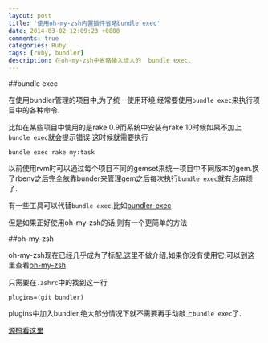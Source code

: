 ```yaml
---
layout: post
title: '使用oh-my-zsh内置插件省略bundle exec'
date: 2014-03-02 12:09:23 +0800
comments: true
categories: Ruby
tags: [ruby, bundler]
description: 在oh-my-zsh中省略输入烦人的  bundle exec.
---
```

##bundle exec

在使用bundler管理的项目中,为了统一使用环境,经常要使用`bundle exec`来执行项目中的各种命令.


比如在某些项目中使用的是rake 0.9而系统中安装有rake 10时候如果不加上`bundle exec`就会提示错误.这时候就需要执行

```
bundle exec rake my:task
```

以前使用rvm时可以通过每个项目不同的gemset来统一项目中不同版本的gem.换了rbenv之后完全依靠bunder来管理gem之后每次执行`bundle exec`就有点麻烦了.

有一些工具可以代替`bundle exec`,比如[bundler-exec](https://github.com/gma/bundler-exec)

但是如果正好使用oh-my-zsh的话,则有一个更简单的方法

##oh-my-zsh

oh-my-zsh现在已经几乎成为了标配,这里不做介绍,如果你没有使用它,可以到这里查看[oh-my-zsh](https://github.com/robbyrussell/oh-my-zsh)

只需要在`.zshrc`中的找到这一行

```
plugins=(git bundler)
```

plugins中加入bundler,绝大部分情况下就不需要再手动敲上`bundle exec`了.

[源码看这里](https://github.com/robbyrussell/oh-my-zsh/blob/master/plugins/bundler/bundler.plugin.zsh#L9)
